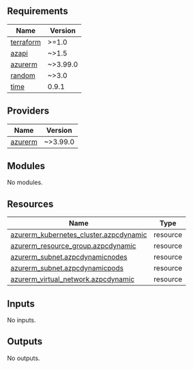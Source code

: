 ## Requirements

| Name | Version |
|------|---------|
| <a name="requirement_terraform"></a> [terraform](#requirement\_terraform) | >=1.0 |
| <a name="requirement_azapi"></a> [azapi](#requirement\_azapi) | ~>1.5 |
| <a name="requirement_azurerm"></a> [azurerm](#requirement\_azurerm) | ~>3.99.0 |
| <a name="requirement_random"></a> [random](#requirement\_random) | ~>3.0 |
| <a name="requirement_time"></a> [time](#requirement\_time) | 0.9.1 |

## Providers

| Name | Version |
|------|---------|
| <a name="provider_azurerm"></a> [azurerm](#provider\_azurerm) | ~>3.99.0 |

## Modules

No modules.

## Resources

| Name | Type |
|------|------|
| [azurerm_kubernetes_cluster.azpcdynamic](https://registry.terraform.io/providers/hashicorp/azurerm/latest/docs/resources/kubernetes_cluster) | resource |
| [azurerm_resource_group.azpcdynamic](https://registry.terraform.io/providers/hashicorp/azurerm/latest/docs/resources/resource_group) | resource |
| [azurerm_subnet.azpcdynamicnodes](https://registry.terraform.io/providers/hashicorp/azurerm/latest/docs/resources/subnet) | resource |
| [azurerm_subnet.azpcdynamicpods](https://registry.terraform.io/providers/hashicorp/azurerm/latest/docs/resources/subnet) | resource |
| [azurerm_virtual_network.azpcdynamic](https://registry.terraform.io/providers/hashicorp/azurerm/latest/docs/resources/virtual_network) | resource |

## Inputs

No inputs.

## Outputs

No outputs.
